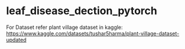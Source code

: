 # leaf_disease_dection_pytorch

For Dataset refer plant village dataset in kaggle:
https://www.kaggle.com/datasets/tushar5harma/plant-village-dataset-updated
